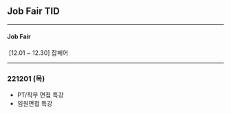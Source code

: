## Job Fair TID



---

#### Job Fair

​	[12.01 ~ 12.30] 잡페어

---



### 221201 (목)

- PT/직무 면접 특강
- 임원면접 특강
